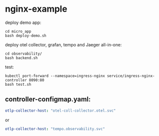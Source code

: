 # nginx-example

deploy demo app:

```console
cd micro_app
bash deploy-demo.sh
```

deploy otel collector, grafan, tempo and Jaeger all-in-one:
```console
cd observability/
bash backend.sh
```

test:
```console
kubectl port-forward --namespace=ingress-nginx service/ingress-nginx-controller 8090:80
bash test.sh
```

##  controller-configmap.yaml:

```yaml
otlp-collector-host: "otel-coll-collector.otel.svc"
```

or

```yaml
otlp-collector-host: "tempo.observability.svc"
```
